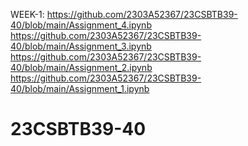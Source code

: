 WEEK-1: https://github.com/2303A52367/23CSBTB39-40/blob/main/Assignment_4.ipynb
https://github.com/2303A52367/23CSBTB39-40/blob/main/Assignment_3.ipynb
https://github.com/2303A52367/23CSBTB39-40/blob/main/Assignment_2.ipynb
https://github.com/2303A52367/23CSBTB39-40/blob/main/Assignment_1.ipynb
# 23CSBTB39-40
